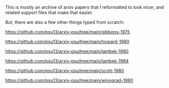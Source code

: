 This is mostly an archive of arxiv papers that I reformatted to look nicer, and related
support files that make that easier.

But, there are also a few other things typed from scratch:


https://github.com/psu13/arxiv-psu/tree/main/gibbons-1975

https://github.com/psu13/arxiv-psu/tree/main/howard-1980

https://github.com/psu13/arxiv-psu/tree/main/lambek-1980

https://github.com/psu13/arxiv-psu/tree/main/lambek-1984

https://github.com/psu13/arxiv-psu/tree/main/scott-1980

https://github.com/psu13/arxiv-psu/tree/main/winograd-1990
